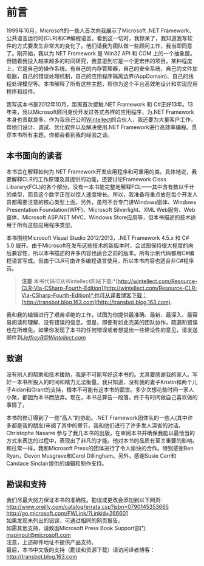 # 前言
1999年10月，Microsoft的一些人首次向我展示了Microsoft .NET Framework、公共语言运行时(CLR)和C#编程语言。看到这一切时，我惊呆了，我知道我写软件的方式要发生非常大的变化了。他们请我为团队做一些顾问工作，我当即同意了。刚开始，我以为.NET Framework 是 Win32 API 和 COM 上的一个抽象层。但随着我投入越来越多的时间研究，我意思到它是一个更宏伟的项目。某种程度上，它是自己的操作系统。有自己的内存管理器，自己的安全系统，自己的文件加载器，自己的错误处理机制，自己的应用程序隔离边界(AppDomain)、自己的线程处理模型等。本书解释了所有这些主题，帮你为这个平台高效地设计和实现应用程序和组件。

我写这本书是2012年10月，距离首次接触.NET Framework 和 C#正好13年。13年来，我以Microsoft顾问身份开发过各式各样的应用程序，为.NET Framework本身也贡献良多。作为我自己公司[Wintellect](http://Wintellect.com)的合伙人，我还要为大量客户工作，帮他们设计、调试、优化软件以及解决使用.NET Framework进行高效率编程。贯穿本书所有主题，你都会看到我的经验之谈。

## 本书面向的读者
本书旨在解释如何为.NET Framework开发应用程序和可重用的类。具体地说，我要解释CLR的工作原理及其提供的功能，还要讨论Framework Class  Libarary(FCL)的各个部分。没有一本书能完整地解释FCL——其中含有数以千计的类型，而且这个数字正在以惊人速度增长。所以，我准备将重点放在每个开发人员都需要注意的核心类型上面。另外，虽然不会专门讲Windows窗体、Windows Presentation Foundation(WPF)、Microsoft Silverlight、XML Web服务、Web窗体、Microsoft ASP.NET MVC、Windows Store应用等，但本书描述的技术适用于所有这些应用程序类型。

本书围绕Microsoft Visual Studio 2012/2013，.NET Framework 4.5.x 和 C# 5.0 展开。由于Microsoft在发布这些技术的新版本时，会试图保持很大程度的向后兼容性，所以本书描述的许多内容也适合之前的版本。所有示例代码都用C#编程语言写成。但由于CLR可由许多编程语言使用，所以本书内容也适合非C#程序员。

> **注意** 本书代码可从Wintellect网站下载:*[http://wintellect.com/Resource-CLR-Via-CSharp-Fourth-Edition](http://wintellect.com/Resource-CLR-Via-CSharp-Fourth-Edition)*,也可从译者博客下载：[http://transbot.blog.163.com](http://transbot.blog.163.com).

我和我的编辑进行了艰苦卓绝的工作，试图为你提供最准确、最新、最深入、最容易阅读和理解、没有错误的信息。但是，即便有如此完美的团队协作，疏漏和错误也在所难免。如果你发现了本书的任何错误或者想提出一些建设性的意见，请发送邮件到*JeffreyR@Wintellect.com*

## 致谢
没有别人的帮助和技术援助，我是不可能写好这本书的。尤其要感谢我的家人。写好一本书所投入的时间和精力无法衡量。我只知道，没有我的妻子Kristin和两个儿子Aidan和Grant的支持，根本不可能有这本书的面世。多少次想花些时间一家人小聚，都因为本书而放弃。现在，本书总算告一段落，终于有时间做自己喜欢做的事情了。

本书的修订得到了一些“高人”的协助。.NET Framework团体队的一些人(其中许多都是我的朋友)审阅了其中的章节，我和他们进行了许多发人深省的对话。Christophe Nasarre 参与了我几本书的出版，在审阅本书并确保我能以最恰当的方式来表达的过程中，表现出了非凡的才能。他对本书的品质有至关重要的影响。和往常一样，我和Microsoft Press的团体进行了令人愉快的合作。特别感谢Ben Ryan，Devon Musgrave和Carol Dillingham。另外，感谢Susie Carr和Candace Sinclair提供的编辑和制作支持。

## 勘误和支持
我们尽最大努力保证本书的准确性。勘误或更改会添加到以下网页:  
http://www.oreilly.com/catalog/errata.csp?isbn=0790145353665  
http://go.microsoft.com/FWLink/?Linkid=266601  
如果发现未列出的错误，可通过相同的网页报告。  
如需其他支持，请致函Microsoft Press Book Support部门:  
mspinput@microsoft.com  
注意，上述邮件地址不提供产品支持。  
最后，本书中文版的支持（勘误和资源下载）请访问译者博客：  
http://transbot.blog.163.com 
